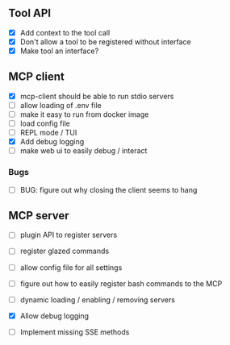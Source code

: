 ## Tool API

- [x] Add context to the tool call
- [x] Don't allow a tool to be registered without interface
- [x] Make tool an interface?

## MCP client

- [x] mcp-client should be able to run stdio servers
- [ ] allow loading of .env file
- [ ] make it easy to run from docker image
- [ ] load config file
- [ ] REPL mode / TUI
- [X] Add debug logging
- [ ] make web ui to easily debug / interact

### Bugs
- [ ] BUG: figure out why closing the client seems to hang

## MCP server

- [ ] plugin API to register servers
- [ ] register glazed commands
- [ ] allow config file for all settings
- [ ] figure out how to easily register bash commands to the MCP
- [ ] dynamic loading / enabling / removing servers

- [X] Allow debug logging
- [ ] Implement missing SSE methods
